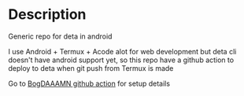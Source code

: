 # Description
Generic repo for deta in android

I use Android + Termux + Acode alot for web development but deta cli doesn't have android support yet, so this repo have a github action to deploy to deta when git push from Termux is made

Go to [BogDAAAMN github action](https://github.com/BogDAAAMN/gh-action-deta-deploy-test) for setup details
